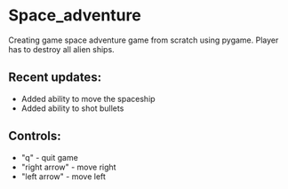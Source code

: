 # Space_adventure
Creating game space adventure game from scratch using pygame. Player has to destroy all alien ships.

## Recent updates:
- Added ability to move the spaceship
- Added ability to shot bullets

## Controls:
- "q" - quit game
- "right  arrow" - move right
- "left arrow" - move left

